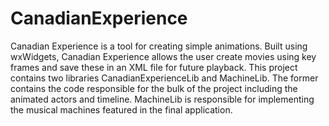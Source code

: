 # CanadianExperience
Canadian Experience is a tool for creating simple animations. Built using wxWidgets, Canadian Experience allows the user create movies using key frames and save these in an XML file for future playback. This project contains two libraries CanadianExperienceLib and MachineLib. The former contains the code responsible for the bulk of the project including the animated actors and timeline. MachineLib is responsible for implementing the musical machines featured in the final application.